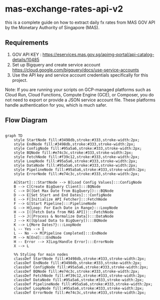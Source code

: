 # mas-exchange-rates-api-v2
this is a complete guide on how to extract daily fx rates from MAS GOV API by the Monetary Authority of Singapore (MAS).
## Requirements
1. GOV API KEY : https://eservices.mas.gov.sg/apimg-portal/api-catalog-details/10485
2. Set up Bigquery and create service account https://cloud.google.com/bigquery/docs/use-service-accounts
3. Use the API key and service account credentials specifically for this project.

Note: If you are running your scripts on GCP-managed platforms such as Cloud Run, Cloud Functions, Compute Engine (GCE), or Composer, you do not need to export or provide a JSON service account file. These platforms handle authentication for you, which is much safer.

## Flow Diagram
```mermaid

graph TD
    style StartNode fill:#3498db,stroke:#333,stroke-width:2px;
    style EndNode fill:#3498db,stroke:#333,stroke-width:2px;
    style ConfigNode fill:#95a5a6,stroke:#333,stroke-width:2px;
    style BQNode fill:#e74c3c,stroke:#333,stroke-width:2px;
    style FetchNode fill:#f39c12,stroke:#333,stroke-width:2px;
    style LoopNode fill:#95a5a6,stroke:#333,stroke-width:2px;
    style DataNode fill:#95a5a6,stroke:#333,stroke-width:2px;
    style PipelineNode fill:#95a5a6,stroke:#333,stroke-width:2px;
    style ErrorNode fill:#e74c3c,stroke:#333,stroke-width:2px;

    A[Start]:::StartNode --> B[Load Config Values]:::ConfigNode
    B --> C[Create BigQuery Client]:::BQNode
    C --> D([Get Max Date from BigQuery]):::BQNode
    D --> E[Set Start and End Dates]:::ConfigNode
    E --> F[Initialize API Fetcher]:::FetchNode
    F --> G[Start Pipeline]:::PipelineNode
    G --> H{Loop: For Each Date in Range}:::LoopNode
    H --> I([Fetch Data from MAS API]):::FetchNode
    I --> J([Process & Normalize Data]):::DataNode
    J --> K([Upload Data to BigQuery]):::BQNode
    K --> L{More Dates?}:::LoopNode
    L -- Yes --> I
    L -- No --> M[Pipeline Completed]:::EndNode
    M --> N[End]:::EndNode
    H -- Error --> X[Log/Handle Error]:::ErrorNode
    X --> L

    %% Styling for main nodes
    classDef StartNode fill:#3498db,stroke:#333,stroke-width:2px;
    classDef EndNode fill:#3498db,stroke:#333,stroke-width:2px;
    classDef ConfigNode fill:#95a5a6,stroke:#333,stroke-width:2px;
    classDef BQNode fill:#e74c3c,stroke:#333,stroke-width:2px;
    classDef FetchNode fill:#f39c12,stroke:#333,stroke-width:2px;
    classDef DataNode fill:#95a5a6,stroke:#333,stroke-width:2px;
    classDef PipelineNode fill:#95a5a6,stroke:#333,stroke-width:2px;
    classDef LoopNode fill:#95a5a6,stroke:#333,stroke-width:2px;
    classDef ErrorNode fill:#e74c3c,stroke:#333,stroke-width:2px;


